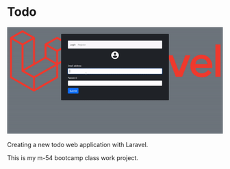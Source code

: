 # Todo

<p align="center">
	<img src="./demo/demo.gif" width="700" />
</p>

Creating a new todo web application with Laravel.

This is my m-54 bootcamp class work project.